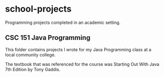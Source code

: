 # school-projects


Programming projects completed in an academic setting.


## CSC 151 Java Programming

This folder contains projects I wrote for my Java Programming class at a local community college. 

The textbook that was referenced for the course was Starting Out With Java 7th Edition by Tony Gaddis.
